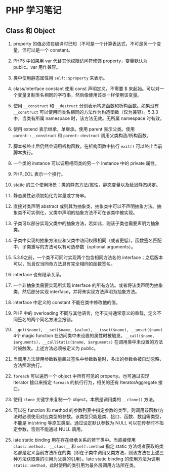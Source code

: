 # PHP 学习笔记

## Class 和 Object

1. property 的值必须在编译时已知（不可是一个计算表达式，不可是另一个变量，但可以是一个 constant。

2. PHP5 中如果用 var 代替其他权限访问符修饰 property，变量默认为 public。var 用作兼容。

3. 类中使用静态属性用 `self::$property` 来表示。

4. class/interface constant 使用 const 声明定义，不需要 $ 来起始。可以对一个变量复制类名相同的字符串，然后像使用该类一样使用该变量。

5. 使用 `__construct` 和 `__destruct` 分别表示构造函数和析构函数。如果没有 `__construct` 可以使用同类名相同的方法作为构造函数（仅为兼容）。5.3.3中，当类有所属 namespace 时，该方法无效。无所属 namespace 时有效。

6. 使用 extend 表示继承，单继承。使用 parent 表示父类。使用 `parent::__construct` 和 `parent::destruct` 调用父类构造/析构函数。

7. 脚本被终止后仍然会调用析构函数，在析构函数中执行 `exit()` 可以终止当前脚本执行。

8. 一个类的 instance 可以调用相同类的另一个 instance 中的 private 属性。

9. PHP_EOL 表示一个换行。

10. static 的三个使用场景：类的静态方法/属性，静态变量以及延迟静态绑定。

11. 静态属性必须初始化为常量或字符串。

12. 直接对类声明 abstract 或则其为抽象类，抽象类中可以不声明抽象方法。抽象类不可实例化，父类中声明的抽象方法不可在该类中被实现。

13. 子类可以部分实现父类中的抽象方法，若如此，则该子类也需要声明为抽象类。

14. 子类中实现的抽象方法应和父类中访问权限相同（或者更低）。函数签名匹配中，子类重写的方法可以有可选参数（optional arguments）。

15. 5.3.9之前，一个类不可同时实现两个包含相同方法名的 interface；之后版本可以，当且仅当同命方法具有完全相同的函数签名。

16. interface 也有继承关系。

17. 一个非抽象类需要实现所实现 interface 的所有方法。或者将该类声明为抽象类，然后部分实现 interface，并将未实现方法声明为抽象方法。

18. interface 中定义的 constant 不能在类中修改他的值。

19. PHP 中的 overloading 不同与其他语言，他不支持通常意义的重载，定义不同签名的两个同名方法会报错。

20. `__get($name), __set($name, $value), __isset($name), __unset($name)` 4个 magic function 在访问类中未设置的属性时被触发。`__call($name, $arguments), __callStatic($name, $arguments)` 在调用类中未设置的方法时被触发。上述方法必须被定义为 public。

21. 当调用方法使用参数数量超过签名中参数数量时，多出的参数会被自动忽略，方法照常执行。

22. `foreach` 可以遍历一个 object 中所有可见的 property。也可通过实现 Iterator 接口来指定 `foreach` 的执行行为，相关的还有 IteratorAggregate 接口。

23. 使用 `clone` 关键字来复制一个 object，本质是调用类的 `__clone()` 方法。

24. 可以在 function 和 method 的参数列表中指定参数的类型，则调用该函数/方法时必须使用对应类型的参数。该类型只能是类、接口、函数、数组等类型，不能是 int/string 等原生类型。通过设定默认参数为 NULL 可以在传参时不指定参数，否则不能通过 NULL 调用。

25. late static binding 用在存在继承关系的若干类中。当直接使用 `class::method` 、 `__class__` 和 `self::method` 指定 static 方法或者获取的类名都是定义当前方法所在的类（即在子类中调用父类方法，则该方法在上述三种方法获取类的引用为父类的引用）。late static binding 的使用方法为调用 `static::method`，此时使用的类引用为最外层调用方法所在类。

